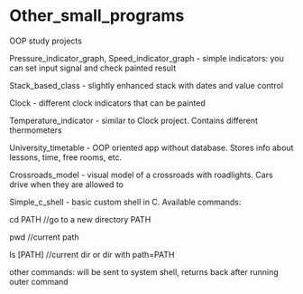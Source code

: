 # Other_small_programs
OOP study projects

Pressure_indicator_graph, Speed_indicator_graph - simple indicators:
you can set input signal and check painted result

Stack_based_class - slightly enhanced stack with dates and value control

Clock - different clock indicators that can be painted

Temperature_indicator - similar to Clock project. Contains different thermometers

University_timetable - OOP oriented app without database. Stores info about lessons, time, free rooms, etc.

Crossroads_model - visual model of a crossroads with roadlights.
Cars drive when they are allowed to

Simple_c_shell - basic custom shell in C.
Available commands:

cd PATH          //go to a new directory PATH

pwd          //current path

ls [PATH]          //current dir or dir with path=PATH

other commands: will be sent to system shell, returns back after running outer command

